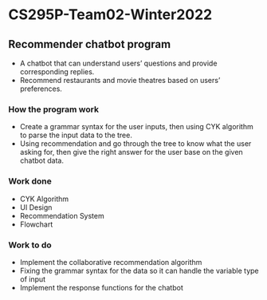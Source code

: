 # CS295P-Team02-Winter2022

## Recommender chatbot program
- A chatbot that can understand users’ questions and provide corresponding replies.
- Recommend restaurants and movie theatres based on users’ preferences.

### How the program work
- Create a grammar syntax for the user inputs, then using CYK algorithm to parse the input data to the tree.
- Using recommendation and go through the tree to know what the user asking for, then give the right answer for the user base on the given chatbot data. 

### Work done
- CYK Algorithm
- UI Design
- Recommendation System
- Flowchart

### Work to do
- Implement the collaborative recommendation algorithm
- Fixing the grammar syntax for the data so it can handle the variable type of input
- Implement the response functions for the chatbot

